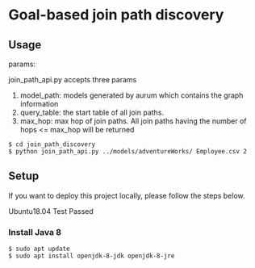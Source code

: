 # Goal-based join path discovery

## Usage
params:

join_path_api.py accepts three params

1. model_path: models generated by aurum which contains the graph information
2. query_table: the start table of all join paths.
3. max_hop: max hop of join paths. All join paths having the number of hops <= max_hop will be returned
```shell
$ cd join_path_discovery
$ python join_path_api.py ../models/adventureWorks/ Employee.csv 2
```

## Setup
If you want to deploy this project locally, please follow the steps below.

Ubuntu18.04 Test Passed
### Install Java 8
```shell
$ sudo apt update
$ sudo apt install openjdk-8-jdk openjdk-8-jre
```